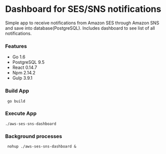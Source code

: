 Dashboard for SES/SNS notifications
===================

Simple app to receive notifications from Amazon SES through Amazon SNS and save into database(PostgreSQL). Includes dashboard to see list of all notifications.

### Features ###
 - Go 1.6
 - PostgreSQL 9.5
 - React 0.14.7
 - Npm 2.14.2
 - Gulp 3.9.1


### Build App ###
     go build

### Execute App ###
    ./aws-ses-sns-dashboard

### Background processes ###
     nohup ./aws-ses-sns-dashboard &
